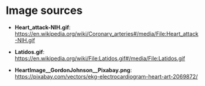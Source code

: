 # Image sources

- **Heart_attack-NIH.gif**: https://en.wikipedia.org/wiki/Coronary_arteries#/media/File:Heart_attack-NIH.gif

- **Latidos.gif**: https://en.wikipedia.org/wiki/File:Latidos.gif#/media/File:Latidos.gif

- **HeartImage__GordonJohnson__Pixabay.png**: https://pixabay.com/vectors/ekg-electrocardiogram-heart-art-2069872/